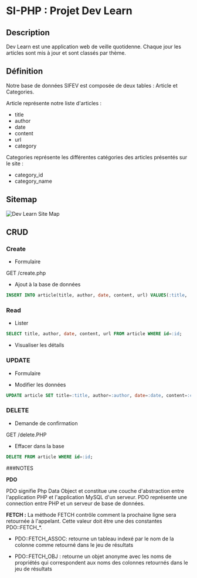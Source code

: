 # SI-PHP : Projet Dev Learn

## Description
Dev Learn est une application web de veille quotidenne. Chaque jour les articles sont mis à jour et sont classés par thème.

## Définition
Notre base de données SIFEV est composée de deux tables : Article et Categories.

  Article représente notre liste d'articles :
  * title
  * author
  * date
  * content
  * url
  * category

  Categories représente les différentes catégories des articles présentés sur le site :
  * category_id
  * category_name

## Sitemap
![Dev Learn Site Map](https://www.zupimages.net/up/18/07/t2eg.png)

## CRUD

### Create

  * Formulaire

  GET /create.php

  * Ajout à la base de données
  ```sql
  INSERT INTO article(title, author, date, content, url) VALUES(:title, :author, :date, :content, :url));
  ```
### Read

  * Lister
  ```sql
  SELECT title, author, date, content, url FROM article WHERE id=:id;
  ```

  * Visualiser les détails

### UPDATE

  * Formulaire

  * Modifier les données
  ```sql
  UPDATE article SET title=:title, author=:author, date=:date, content=:content, url=:url WHERE id=:id;
  ```

### DELETE

 * Demande de confirmation

 GET /delete.PHP

 * Effacer dans la base

 ```sql
 DELETE FROM article WHERE id=:id;
 ```

 ###NOTES

**PDO**

PDO signifie Php Data Object et constitue une couche d'abstraction entre l'application PHP et l'application MySQL d'un serveur.
PDO représente une connection entre PHP et un serveur de base de données.

**FETCH :**
La méthode FETCH contrôle comment la prochaine ligne sera retournée à l'appelant. Cette valeur doit être une des constantes PDO::FETCH_*.

  * PDO::FETCH_ASSOC: retourne un tableau indexé par le nom de la colonne comme retourné dans le jeu de résultats

  * PDO::FETCH_OBJ : retourne un objet anonyme avec les noms de propriétés qui correspondent aux noms des colonnes retournés dans le jeu de résultats
